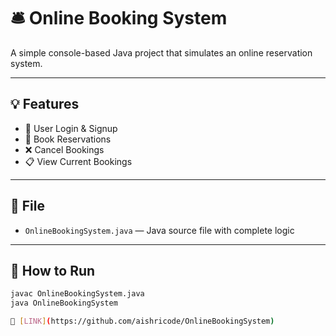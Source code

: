 # 🛎️ Online Booking System

A simple console-based Java project that simulates an online reservation system.

---

## 💡 Features
- 🔐 User Login & Signup
- 📅 Book Reservations
- ❌ Cancel Bookings
- 📋 View Current Bookings

---

## 📁 File
- `OnlineBookingSystem.java` — Java source file with complete logic

---

## 🚀 How to Run

```bash
javac OnlineBookingSystem.java
java OnlineBookingSystem

🔗 [LINK](https://github.com/aishricode/OnlineBookingSystem)
